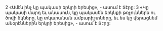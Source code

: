2 «Ամէն ինչ կը պակասի երկրի երեսից», - ասում է Տէրը:
3 «Կը պակասի մարդ եւ անասուն,
կը պակասեն երկնքի թռչուններն ու ծովի ձկները,
կը տկարանան ամբարիշտները,
եւ ես կը վերացնեմ անօրէններին երկրի երեսից», - ասում է Տէրը:
